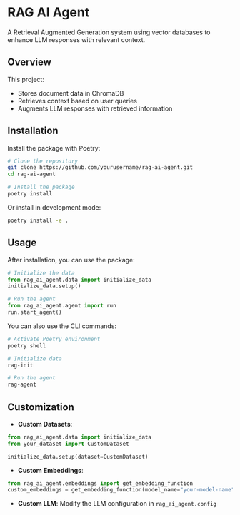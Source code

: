 # RAG AI Agent

A Retrieval Augmented Generation system using vector databases to enhance LLM responses with relevant context.

## Overview

This project:

- Stores document data in ChromaDB
- Retrieves context based on user queries
- Augments LLM responses with retrieved information

## Installation

Install the package with Poetry:

```bash
# Clone the repository
git clone https://github.com/yourusername/rag-ai-agent.git
cd rag-ai-agent

# Install the package
poetry install
```

Or install in development mode:

```bash
poetry install -e .
```

## Usage

After installation, you can use the package:

```python
# Initialize the data
from rag_ai_agent.data import initialize_data
initialize_data.setup()

# Run the agent
from rag_ai_agent.agent import run
run.start_agent()
```

You can also use the CLI commands:

```bash
# Activate Poetry environment
poetry shell

# Initialize data
rag-init

# Run the agent
rag-agent
```

## Customization

- **Custom Datasets**:

```python
from rag_ai_agent.data import initialize_data
from your_dataset import CustomDataset

initialize_data.setup(dataset=CustomDataset)
```

- **Custom Embeddings**:

```python
from rag_ai_agent.embeddings import get_embedding_function
custom_embeddings = get_embedding_function(model_name="your-model-name")
```

- **Custom LLM**: Modify the LLM configuration in `rag_ai_agent.config`
